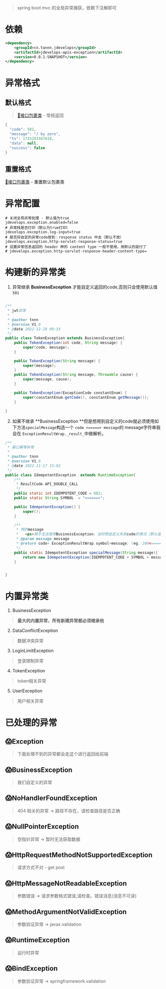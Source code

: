 > spring boot mvc 的全局异常捕获，依赖下注解即可

# 依赖
```xml
<dependency>
    <groupId>cn.tannn.jdevelops</groupId>
    <artifactId>jdevelops-apis-exception</artifactId>
    <version>0.0.1-SNAPSHOT</version>
</dependency>
```
# 异常格式
## 默认格式
> [🥱接口包裹类](https://www.yuque.com/tanning/yg9ipo/qcyw5934uv8ga089?view=doc_embed&inner=qOdGH) - 常规返回

```java
{
  "code": 501,
  "message": "/ by zero",
  "ts": 1715243347618,
  "data": null,
  "success": false
}
```
## 重置格式
[🥱接口包裹类](https://www.yuque.com/tanning/yg9ipo/qcyw5934uv8ga089?view=doc_embed&inner=nCRFY) - 重置默认包裹类

# 异常配置
```properties
# 关闭全局异常处理 - 默认值为true
jdevelops.exception.enabled=false
# 异常栈是否打印（默认为true打印）
jdevelops.exception.log-input=true
# 是否将自定的异常code放到：response status 中去（默认不放）
jdevelops.exception.http-servlet-response-status=true
# 设置异常信息返回的 header 种的 content type 一般不使用，用默认的就行了
# jdevelops.exception.http-servlet-response-header-content-type=
```

# 构建新的异常类

1. 异常继承 **BusinessException** 才能自定义返回的code,否则只会使用默认值 `501`
```java

/**
 * jwt异常
 *
 * @author tnnn
 * @version V1.0
 * @date 2022-12-28 09:33
 */
public class TokenException extends BusinessException{
    public TokenException(int code, String message) {
        super(code, message);
    }

    public TokenException(String message) {
        super(message);
    }
    public TokenException(String message, Throwable cause) {
        super(message, cause);
    }

    public TokenException(ExceptionCode constantEnum) {
        super(constantEnum.getCode(), constantEnum.getMessage());
    }

}

```

2. 如果不继承 **BusinessException **但是想用到自定义的code就必须使用如下方法`specialMessage`构造一个 `code <=====> message`的 message字符串我会在 `ExceptionResultWrap._result_`中做解析。
```java
/**
 * 接口幂等异常
 *
 * @author tnnn
 * @version V1.0
 * @date 2022-11-17 15:02
 */
public class IdempotentException  extends RuntimeException{
    /**
     * ResultCode.API_DOUBLE_CALL
     */
    public static int IDEMPOTENT_CODE = 602;
    public static String SYMBOL  = "<=====>";

    public IdempotentException() {
        super();
    }

    /**
     * 特的message
     *   <ps>用于无法使用BusinessException，当时想自定义失败code的情况（默认是501）</ps>
     * @param message message
     * @return code+ ExceptionResultWrap.symbol+message; (eg. 200<=====>你错了)
     */
    public static IdempotentException specialMessage(String message){
        return new IdempotentException(IDEMPOTENT_CODE + SYMBOL + message);
    }


}

```
# 内置异常类

1. BusinessException
> **最大的内置异常，所有新建异常都必须继承他**

2. DataConflictException
> 数据冲突异常

3. LoginLimitException
> 登录限制异常

4. TokenException
> token相关异常

5. UserException
> 用户相关异常


# 已处理的异常
## 😱Exception
> 下面处理不到的异常都会走这个进行返回给前端

## 😱BusinessException
> 我们自定义的异常

## 😱NoHandlerFoundException
> 404 相关的异常 -> 路径不存在，请检查路径是否正确

## 😱NullPointerException
> 空指针异常 -> 暂时无法获取数据

## 😱HttpRequestMethodNotSupportedException
> 请求方式不对 - get post

## 😱HttpMessageNotReadableException
> 参数错误 -> 请求参数格式错误,请检查。错误消息(消息不可读)

## 😱MethodArgumentNotValidException
> 参数验证异常 -> javax.validation

## 😱RuntimeException
> 运行时异常

## 😱BindException
> 参数验证异常 -> springframework.validation


